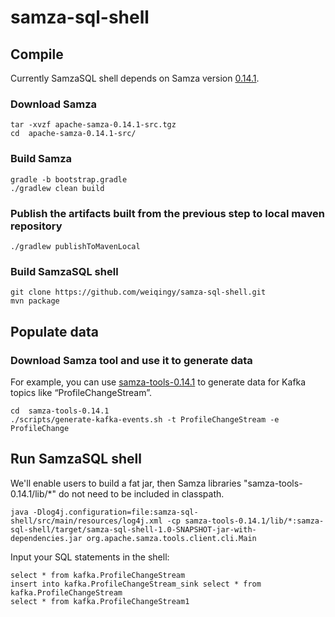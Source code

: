 # samza-sql-shell

## Compile

Currently SamzaSQL shell depends on Samza version [0.14.1](http://samza.apache.org/startup/download/).

### Download Samza

    tar -xvzf apache-samza-0.14.1-src.tgz
    cd  apache-samza-0.14.1-src/

### Build Samza
    gradle -b bootstrap.gradle
    ./gradlew clean build

### Publish the artifacts built from the previous step to local maven repository
    ./gradlew publishToMavenLocal

### Build SamzaSQL shell
    git clone https://github.com/weiqingy/samza-sql-shell.git 
    mvn package

## Populate data

### Download Samza tool and use it to generate data
For example, you can use [samza-tools-0.14.1](http://samza.apache.org/startup/download/) to generate data for Kafka topics like “ProfileChangeStream”.

    cd  samza-tools-0.14.1
    ./scripts/generate-kafka-events.sh -t ProfileChangeStream -e ProfileChange

## Run SamzaSQL shell
We'll enable users to build a fat jar, then Samza libraries "samza-tools-0.14.1/lib/*" do not need to be included in classpath. 

    java -Dlog4j.configuration=file:samza-sql-shell/src/main/resources/log4j.xml -cp samza-tools-0.14.1/lib/*:samza-sql-shell/target/samza-sql-shell-1.0-SNAPSHOT-jar-with-dependencies.jar org.apache.samza.tools.client.cli.Main
    
Input your SQL statements in the shell:

    select * from kafka.ProfileChangeStream
    insert into kafka.ProfileChangeStream_sink select * from kafka.ProfileChangeStream
    select * from kafka.ProfileChangeStream1
